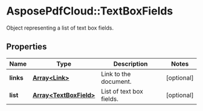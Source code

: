 ﻿# AsposePdfCloud::TextBoxFields
Object representing a list of text box fields.

## Properties
Name | Type | Description | Notes
------------ | ------------- | ------------- | -------------
**links** | [**Array&lt;Link&gt;**](Link.md) | Link to the document. | [optional] 
**list** | [**Array&lt;TextBoxField&gt;**](TextBoxField.md) | List of text box fields. | [optional] 


